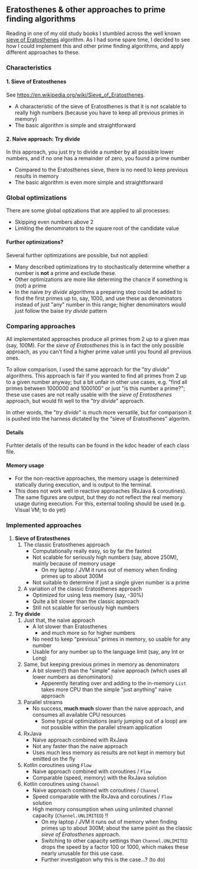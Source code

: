 ## Eratosthenes & other approaches to prime finding algorithms

Reading in one of my old study books I stumbled across the well known [sieve of Eratosthenes](https://en.wikipedia.org/wiki/Sieve_of_Eratosthenes) algorithm.
As I had some spare time, I decided to see how I could implement this and other prime finding algorithms, and apply different approaches to these.

### Characteristics
#### 1. Sieve of Eratosthenes
See https://en.wikipedia.org/wiki/Sieve_of_Eratosthenes.
* A characteristic of the sieve of Eratosthenes is that it is not scalable to really high numbers (because you have to keep all previous primes in memory)
* The basic algorithm is simple and straightforward

#### 2. Naive approach: Try divide
In this approach, you just try to divide a number by all possible lower numbers, and if no one has a remainder of zero, you found a prime number
* Compared to the Eratosthenes sieve, there is no need to keep previous results in memory
* The basic algorithm is even more simple and straightforward 

### Global optimizations
There are some global optizations that are applied to all processes:
* Skipping even numbers above 2
* Limiting the denominators to the square root of the candidate value

#### Further optimizations?
Several further optimizations are possible, but not applied:
* Many described optimizations try to stochastically determine whether a number is **not** a prime and exclude these.
* Other optimizations are more like determing the chance if something is (not) a prime
* In the naive *try divide* algorithms a preparing step could be added to find the first primes up to, say, 1000, and use these as denominators instead of just "any" number in this range; higher denominators would just follow the baise *try divide* pattern

### Comparing approaches
All implementated approaches produce all primes from 2 up to a given max (say, 100M).
For the *sieve of Eratosthenes* this is in fact the only possible approach, as you can't find a higher prime value until you found all previous ones.

To allow comparison, I used the same approach for the "*try divide*" algorithms.
This approach is fair if you wanted to find all primes from 2 up to a given number anyway; but a bit unfair in other use cases, e.g. "find all primes between 1000000 and 1000100" or just "is this number a prime?"; these use cases are not really usable with the *sieve of Eratosthenes* approach, but would fit well to the "*try divide*" approach.

In other words, the "*try divide*" is much more versatile, but for comparison it is pushed into the harness dictated by the "sieve of Eratosthenes" algoritm.

#### Details
Furhter details of the results can be found in the kdoc header of each class file.

#### Memory usage
* For the non-reactive approaches, the memory usage is determined statically during execution, and is output to the terminal.
* This does not work well in reactive approaches (RxJava & coroutines). The same figures are output, but they do not reflect the real memory usage during execution. For this, external tooling should be used (e.g. Visual VM; to do yet)

### Implemented approaches
1. **Sieve of Eratosthenes**
   1. The classic Eratosthenes approach
      * Computationally really easy, so by far the fastest
      * Not scalable for seriously high numbers (say, above 250M), mainly because of memory usage
         * On my laptop / JVM it runs out of memory when finding primes up to about 300M
      * Not suitable to determine if just a single given number is a prime
   2. A variation of the classic Eratosthenes approach
      * Optimized for using less memory (say, -30%)
      * Quite a bit slower than the classic approach
      * Still not scalable for seriously high numbers
2. **Try divide**
   1. Just that, the naive approach
      * A lot slower than Eratosthenes
          * and much more so for higher numbers
      * No need to keep "previous" primes in memory, so usable for any number
      * Usable for any number up to the language limit (say, any Int or Long)
   2. Same, but keeping previous primes in memory as denominators
      * A bit slower(!) than the "simple" naive approach (which uses all lower numbers as denominators)
        * Apperently iterating over and adding to the in-memory `List` takes more CPU than the simple "just anything" naive approach
   3. Parallel streams
      * No success, **much much** slower than the naive approach, and consumes all available CPU resources
         * Some typical optimizations (early jumping out of a loop) are not possible within the parallel stream application
   4. RxJava
      * Naive approach combined with RxJava
      * Not any faster than the naive approach
      * Uses much less memory as results are not kept in memory but emitted on the fly
   5. Kotlin coroutines using `Flow`
      * Naive approach combined with coroutines / `Flow`
      * Comparable (speed, memory) with the RxJava solution
   6. Kotlin coroutines using `Channel`
      * Naive approach combined with coroutines / `Channel`
      * Speed comparable with the RxJava and coroutines / `Flow` solution
      * High memory consumption when using unlimited channel capacity (`Channel.UNLIMITED`) !!
         * On my laptop / JVM it runs out of memory when finding primes up to about 300M; about the same point as the classic *sieve of Eratosthenes* approach.
         * Switching to other capacity settings than `Channel.UNLIMITED` drops the speed by a factor 100 or 1000, which makes these nearly unusable for this use case.
         * Further investigation why this is the case...? (to do)
